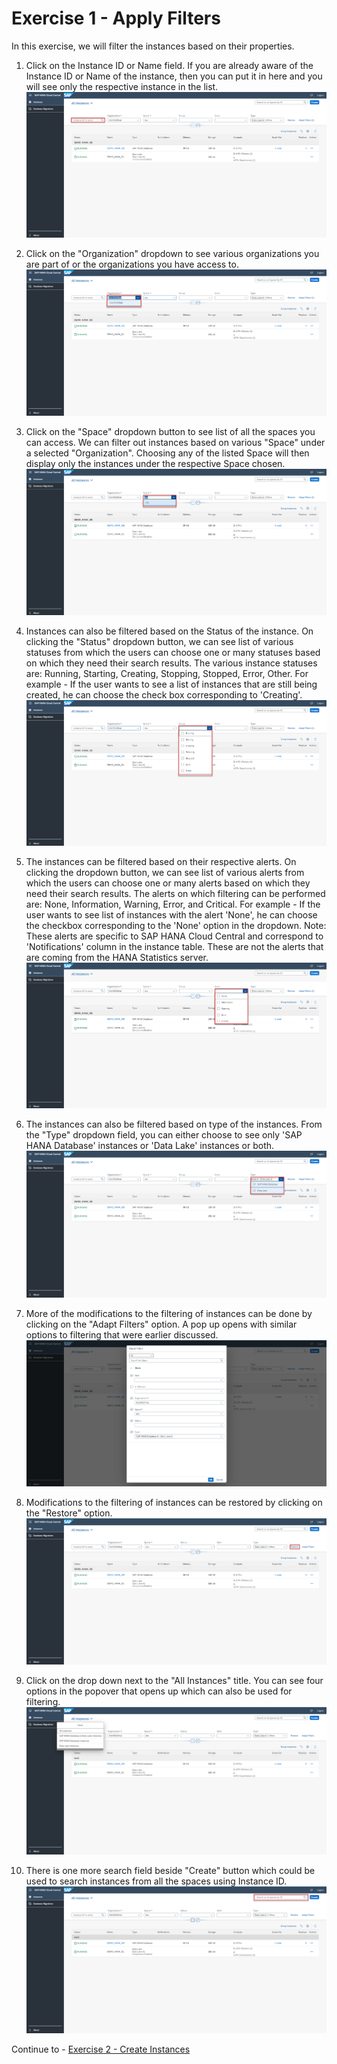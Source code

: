 # Exercise 1 - Apply Filters

In this exercise, we will filter the instances based on their properties.


1. Click on the Instance ID or Name field. If you are already aware of the Instance ID or Name of the instance, then you can put it in here and you will see only the respective instance in the list. 
    <kbd>
    ![](./images/1.png)
    </kbd>
    
2. Click on the "Organization" dropdown to see various organizations you are part of or the organizations you have access to.
    <kbd>
    ![](./images/2.png)
    </kbd>
    
3. Click on the "Space" dropdown button to see list of all the spaces you can access. We can filter out instances based on various "Space" under a selected "Organization". Choosing any of the listed Space will then display only the instances under the respective Space chosen.
    <kbd>
    ![](./images/3.png)
    </kbd>
    
4. Instances can also be filtered based on the Status of the instance. On clicking the "Status" dropdown button, we can see list of various statuses from which the users can choose one or many statuses based on which they need their search results. The various instance statuses are: Running, Starting, Creating, Stopping, Stopped, Error, Other.
For example - If the user wants to see a list of instances that are still being created, he can choose the check box corresponding to 'Creating'. 
    <kbd>
    ![](./images/4.png)
    </kbd>
    
5. The instances can be filtered based on their respective alerts. On clicking the dropdown button, we can see list of various alerts from which the users can choose one or many alerts based on which they need their search results. The alerts on which filtering can be performed are: None, Information, Warning, Error, and Critical. For example - If the user wants to see list of instances with the alert 'None', he can choose the checkbox corresponding to the 'None' option in the dropdown. Note: These alerts are specific to SAP HANA Cloud Central and correspond to 'Notifications' column in the instance table. These are not the alerts that are coming from the HANA Statistics server.
    <kbd>
    ![](./images/5.png)
    </kbd>
    
6. The instances can also be filtered based on type of the instances. From the "Type" dropdown field, you can either choose to see only 'SAP HANA Database' instances or 'Data Lake' instances or both.
    <kbd>
    ![](./images/6.png)
    </kbd>
    
7. More of the modifications to the filtering of instances can be done by clicking on the "Adapt Filters" option. A pop up opens with similar options to filtering that were earlier discussed.
    <kbd>
    ![](./images/7.png)
    </kbd>
    
8. Modifications to the filtering of instances can be restored by clicking on the "Restore" option. 
    <kbd>
    ![](./images/8.png)
    </kbd>
    
9. Click on the drop down next to the "All Instances" title. You can see four options in the popover that opens up which can also be used for filtering.
    <kbd>
    ![](./images/9.png)
    </kbd>
    
10. There is one more search field beside "Create" button which could be used to search instances from all the spaces using Instance ID.
    <kbd>
    ![](./images/10.png)
    </kbd>
    
Continue to - [Exercise 2 - Create Instances](../ex2/README.md)

